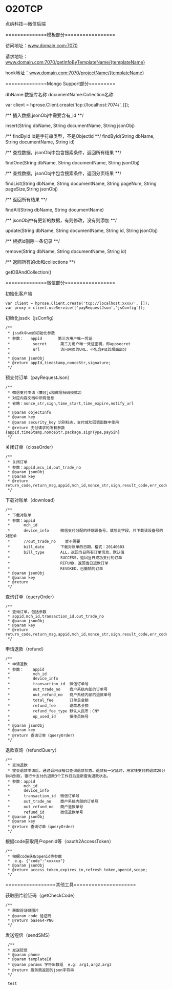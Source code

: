 # O2OTCP
点纳科技—微信后端


==============模板部分=================

访问地址：www.domain.com:7070 

请求地址：www.domain.com:7070/getInfoByTemplateName/{templateName} 

hook地址：www.domain.com:7070/projectName/{templateName} 


==============Mongo Support部分=========

dbName:数据库名称
documentName:Collection名称

var client = hprose.Client.create('tcp://localhost:7074/', []); 

/**
	插入数据,jsonObj中需要含有_id
**/

insert(String dbName, String documentName, String jsonObj)

/**
	findById Id是字符串类型，不是ObjectId
**/
findById(String dbName, String documentName, String id)

/**
	查找数据，jsonObj中包含搜索条件，返回所有结果
**/

findOne(String dbName, String documentName, String jsonObj)

/**
	查找数据，jsonObj中包含搜索条件，返回分页结果
**/

findList(String dbName, String documentName, String pageNum, String pageSize,String jsonObj)

/**
	返回所有结果
**/

findAll(String dbName, String documentName)

/**
	jsonObj中有更新的数据，有则修改，没有则添加
**/

update(String dbName, String documentName, String id, String jsonObj)

/**
	根据id删除一条记录
**/

remove(String dbName, String documentName, String id)

/**
	返回所有的db和collections
**/

getDBAndCollection()

==============微信部分=================

初始化客户端

	var client = hprose.Client.create('tcp://localhost:xxxx/', []); 	
	var proxy = client.useService(['payRequestJson','jsConfig']);


初始化jssdk（jsConfig）

    /**
     * jssdk中wx的初始化参数
     * 参数：   appid       第三方用户唯一凭证
     *          secret      第三方用户唯一凭证密钥，即appsecret
     *          url         访问网页的URL，不包含#及其后面部分
     *
     * @param jsonObj
     * @return appId,timestamp,nonceStr,signature;
     */
    
    
预支付订单（payRequestJson）

    /**
     * 微信支付申请（兼容js和微信扫码模式2）
     * 对应内容文档中所有信息
     * 省略：nonce_str,sign,time_start,time_expire,notify_url
     *
     * @param objectInfo
     * @param key
     * @param security_key 识别标志，支付成功回调函数中使用
     * @return 支付请求的所有参数{appId,timeStamp,nonceStr,package,signType,paySin}
     */
     
     
关闭订单（closeOrder）

    /**
     * 关闭订单
     * 参数：appid,mcu_id,out_trade_no
     * @param jsonObj
     * @param key
     * @return return_code,return_msg,appid,mch_id,nonce_str,sign,result_code,err_code,err_code_des;
     */
     
     
下载对账单（download）

    /**
     * 下载对账单
     * 参数：appid
     *      mch_id
     *      device_info     微信支付分配的终端设备号，填写此字段，只下载该设备号的对账单
     *      //out_trade_no    暂不需要
     *      bill_date       下载对账单的日期，格式：20140603
     *      bill_type       ALL，返回当日所有订单信息，默认值
     *                      SUCCESS，返回当日成功支付的订单
     *                      REFUND，返回当日退款订单
     *                      REVOKED，已撤销的订单
     * @param jsonObj
     * @param key
     * @return
     */
     
查询订单（queryOrder）

    /**
     * 查询订单，包括参数
     * appid,mch_id,transaction_id,out_trade_no
     * @param jsonObj
     * @param key
     * @return return_code,return_msg,appid,mch_id,nonce_str,sign,result_code,err_code,err_code_des,trade_state,device_info,openid,is_subscribe,trade_type,bank_type,total_fee,fee_type,cash_fee,cash_fee_type,coupon_fee,coupon_count,transaction_id,out_trade_no,attach,time_end,trade_state_desc;
     */
     
     
申请退款（refund）

    /**
     * 申请退款
     * 参数：    appid
     *          mch_id
     *          device_info
     *          transaction_id  微信订单号
     *          out_trade_no    商户系统内部的订单号
     *          out_refund_no   商户系统内部的退款单号
     *          total_fee       订单总金额
     *          refund_fee      退款总金额
     *          refund_fee_type 默认人民币：CNY
     *          op_used_id      操作员帐号
     *
     * @param jsonObj
     * @param key
     * @return 查询订单（queryOrder）
     */
     
     
退款查询（refundQuery）

    /**
     * 查询退款
     * 提交退款申请后，通过调用该接口查询退款状态。退款有一定延时，用零钱支付的退款20分钟内到账，银行卡支付的退款3个工作日后重新查询退款状态。
     * 参数：appid
     *      mch_id
     *      device_info
     *      transaction_id  微信订单号
     *      out_trade_no    商户系统内部的订单号
     *      out_refund_no   商户退款单号
     *      refund_id       微信退款单号
     * @param jsonObj
     * @param key
     * @return 查询订单（queryOrder）
     */
     
根据code获取用户openid等（oauth2AccessToken）

    /**
     * 根据code获取openid等参数
     *  e.g. {"code":"xxxxxx"}
     * @param jsonObj
     * @return access_token,expires_in,refresh_token,openid,scope;
     */



=================其他工具=====================

获取图片验证码（getCheckCode）

    /**
     * 获取验证码图片
     * @param code 验证码
     * @return base64-PNG
     */
     
 发送短信（sendSMS）
     
     /**
     * 发送短信
     * @param phone
     * @param templateId
     * @param params 字符串数组  e.g: arg1,arg2,arg3
     * @return 服务商返回的json字符串
     */
     
     test
